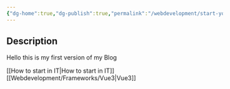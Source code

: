```yaml
---
{"dg-home":true,"dg-publish":true,"permalink":"/webdevelopment/start-your-journey/","tags":["gardenEntry"],"dgPassFrontmatter":true,"noteIcon":""}
---
```



## Description
Hello this is my first version of my Blog

[[How to start in IT\|How to start in IT]]
[[Webdevelopment/Frameworks/Vue3\|Vue3]]